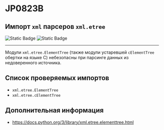 # JP0823B
## Импорт `xml` парсеров `xml.etree`

<!-- сделать:  изменить на высокую -->
![Static Badge](https://img.shields.io/badge/%D0%A1%D1%82%D0%B5%D0%BF%D0%B5%D0%BD%D1%8C%20%D0%BA%D1%80%D0%B8%D1%82%D0%B8%D1%87%D0%BD%D0%BE%D1%81%D1%82%D0%B8-%D0%BD%D0%B8%D0%B7%D0%BA%D0%B0%D1%8F-mediumblue?style=for-the-badge)
![Static Badge](https://img.shields.io/badge/%D0%94%D0%BE%D1%81%D1%82%D0%BE%D0%B2%D0%B5%D1%80%D0%BD%D0%BE%D1%81%D1%82%D1%8C%20%D0%BE%D0%BF%D1%80%D0%B5%D0%B4%D0%B5%D0%BB%D0%B5%D0%BD%D0%B8%D1%8F-%D0%B2%D1%8B%D1%81%D0%BE%D0%BA%D0%B0%D1%8F-crimson?style=for-the-badge)

----

Модули `xml.etree.ElementTree` (также модули устаревшей `cElementTree` обертки на языке С) небезопасны при парсинге данных из недоверенного источника.

## Список проверяемых импортов

* `xml.etree.ElementTree`
* `xml.etree.cElementTree`

## Дополнительная информация

* <https://docs.python.org/3/library/xml.etree.elementtree.html>
